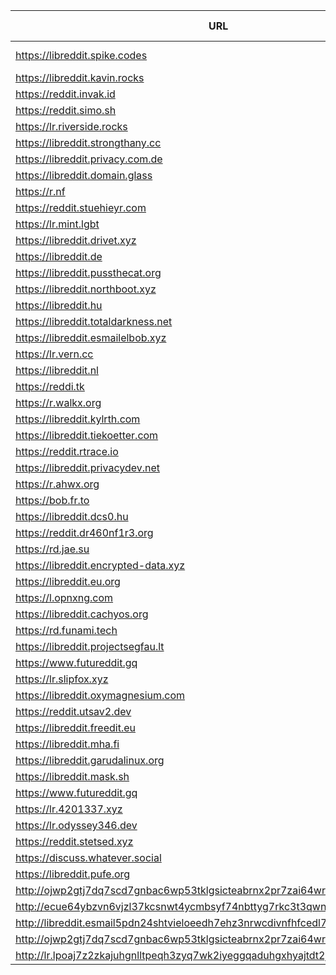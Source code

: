 |URL|Network|Version|Location|Behind Cloudflare?|Comment|
|-|-|-|-|-|-|
|https://libreddit.spike.codes|WWW|v0.24.0|🇺🇸 US||official instance|
|https://libreddit.kavin.rocks|WWW|v0.24.0|🇮🇳 IN|||
|https://reddit.invak.id|WWW|v0.24.0|🇧🇬 BG|||
|https://reddit.simo.sh|WWW|v0.24.0|🇧🇬 BG|||
|https://lr.riverside.rocks|WWW|v0.15.2|🇺🇸 US|||
|https://libreddit.strongthany.cc|WWW|v0.24.0|🇺🇸 US|||
|https://libreddit.privacy.com.de|WWW|v0.22.9|🇩🇪 DE|||
|https://libreddit.domain.glass|WWW|v0.10.5|🇺🇸 US|✅||
|https://r.nf|WWW|v0.24.0|🇩🇪 DE|✅||
|https://reddit.stuehieyr.com|WWW|v0.22.6|🇩🇪 DE|||
|https://lr.mint.lgbt|WWW|v0.22.9|🇨🇦 CA|||
|https://libreddit.drivet.xyz|WWW|v0.23.2|🇵🇱 PL|||
|https://libreddit.de|WWW|v0.24.0|🇩🇪 DE|||
|https://libreddit.pussthecat.org|WWW|v0.23.2|🇩🇪 DE|||
|https://libreddit.northboot.xyz|WWW|v0.23.2|🇩🇪 DE|||
|https://libreddit.hu|WWW|v0.20.2|🇫🇮 FI|✅||
|https://libreddit.totaldarkness.net|WWW|v0.23.1|🇨🇦 CA|||
|https://libreddit.esmailelbob.xyz|WWW|v0.24.0|🇨🇦 CA|||
|https://lr.vern.cc|WWW|v0.23.2|🇨🇦 CA|||
|https://libreddit.nl|WWW|v0.24.0|🇳🇱 NL|||
|https://reddi.tk|WWW|v0.22.9|🇺🇸 US|✅||
|https://r.walkx.org|WWW|v0.22.8|🇳🇱 NL|✅||
|https://libreddit.kylrth.com|WWW|v0.23.2|🇨🇦 CA|||
|https://libreddit.tiekoetter.com|WWW|v0.23.1|🇩🇪 DE|||
|https://reddit.rtrace.io|WWW|v0.23.2|🇩🇪 DE|||
|https://libreddit.privacydev.net|WWW|v0.22.9|🇺🇸 US|||
|https://r.ahwx.org|WWW|v0.22.9|🇳🇱 NL|✅||
|https://bob.fr.to|WWW|v0.24.0|🇺🇸 US|||
|https://libreddit.dcs0.hu|WWW|v0.22.8|🇭🇺 HU|||
|https://reddit.dr460nf1r3.org|WWW|v0.23.2|🇩🇪 DE|✅||
|https://rd.jae.su|WWW|v0.24.0|🇫🇮 FI|||
|https://libreddit.encrypted-data.xyz|WWW|v0.24.0|🇫🇷 FR|✅||
|https://libreddit.eu.org|WWW|v0.22.9|🇮🇪 IE|✅||
|https://l.opnxng.com|WWW|v0.24.0|🇸🇬 SG|||
|https://libreddit.cachyos.org|WWW|v0.22.9|🇩🇪 DE|✅||
|https://rd.funami.tech|WWW|v0.22.8|🇰🇷 KR|||
|https://libreddit.projectsegfau.lt|WWW|v0.22.9|🇱🇺 LU|||
|https://www.futureddit.gq|WWW|v0.24.0|🇹🇷 TR|✅||
|https://lr.slipfox.xyz|WWW|v0.22.9|🇺🇸 US|||
|https://libreddit.oxymagnesium.com|WWW|v0.22.9|🇺🇸 US|||
|https://reddit.utsav2.dev|WWW|v0.22.9|🇺🇸 US|||
|https://libreddit.freedit.eu|WWW|v0.24.0|🇺🇸 US|✅||
|https://libreddit.mha.fi|WWW|v0.23.2|🇫🇮 FI|||
|https://libreddit.garudalinux.org|WWW|v0.23.2|🇫🇮 FI|✅||
|https://libreddit.mask.sh|WWW|v0.23.2|🇺🇸 US|||
|https://www.futureddit.gq|WWW|v0.24.0|🇮🇹 IT|✅||
|https://lr.4201337.xyz|WWW|v0.22.9|🇫🇷 FR|||
|https://lr.odyssey346.dev|WWW|v0.24.0|🇫🇷 FR|||
|https://reddit.stetsed.xyz|WWW|v0.24.0|🇳🇱 NL|||
|https://discuss.whatever.social|WWW|v0.23.2|🇺🇸 US||uses CDN|
|https://libreddit.pufe.org|WWW|v0.24.0|🇳🇿 NZ|||
|http://ojwp2gtj7dq7scd7gnbac6wp53tklgsicteabrnx2pr7zai64wriiaad.onion|Tor|v0.22.9|🇺🇸 US|||
|http://ecue64ybzvn6vjzl37kcsnwt4ycmbsyf74nbttyg7rkc3t3qwnj7mcyd.onion|Tor|v0.23.2|🇩🇪 DE|||
|http://libreddit.esmail5pdn24shtvieloeedh7ehz3nrwcdivnfhfcedl7gf4kwddhkqd.onion|Tor|v0.24.0|🇨🇦 CA|||
|http://ojwp2gtj7dq7scd7gnbac6wp53tklgsicteabrnx2pr7zai64wriiaad.onion|Tor|v0.22.9|🇺🇸 US|||
|http://lr.lpoaj7z2zkajuhgnlltpeqh3zyq7wk2iyeggqaduhgxhyajtdt2j7wad.onion|Tor|v0.24.0|🇩🇪 DE|||
